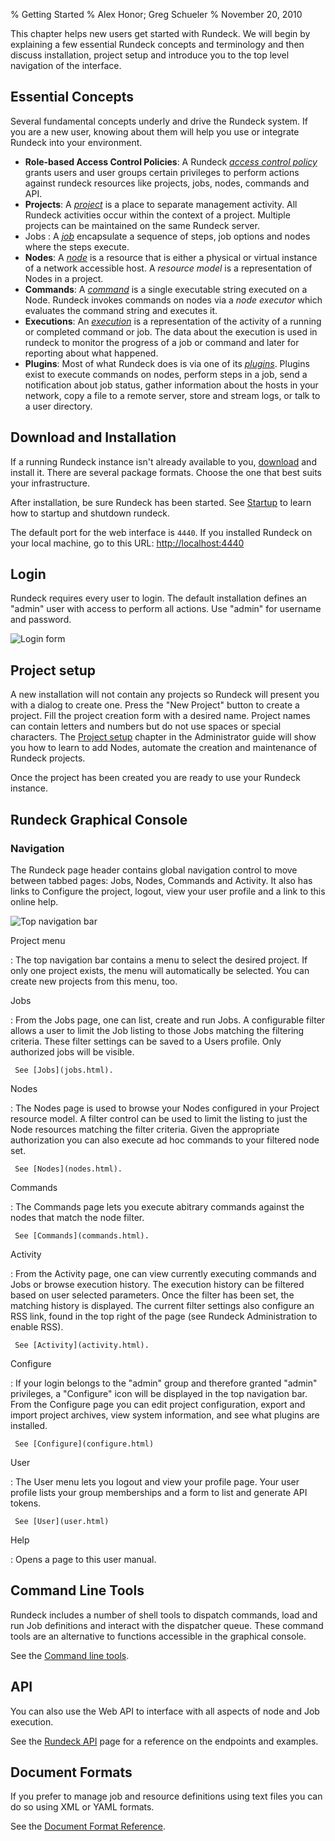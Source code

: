 % Getting Started
% Alex Honor; Greg Schueler
% November 20, 2010

This chapter helps new users get started with Rundeck. We will begin
by explaining a few essential Rundeck concepts and
terminology and then discuss installation, project setup and introduce
you to the top level navigation of the interface.

## Essential Concepts

Several fundamental concepts underly and drive the Rundeck system. 
If you are a new user, knowing about them will
help you use or integrate Rundeck into your environment.


* **Role-based Access Control Policies**:   A Rundeck _[access control policy]_ grants users
and user groups certain privileges to perform actions against rundeck resources
like projects, jobs, nodes, commands and API. 
* **Projects**:  A _[project]_ is a place to separate management activity.
All Rundeck activities occur within the context of a project.
Multiple projects can be maintained on the same Rundeck server.
* Jobs : A _[job]_ encapsulate a sequence of steps, job options and nodes where the steps execute.
* **Nodes**: A _[node]_  is a resource that is either a physical or virtual instance
of a network accessible host.
A *resource model* is a representation of Nodes in a project.
* **Commands**: A _[command]_ is a single executable string executed on a Node.
Rundeck invokes commands on nodes via a *node executor*
which evaluates the command string and executes it. 
* **Executions**:  An _[execution]_ is a representation of the activity of a running or completed 
command or job. The data about the execution is used in rundeck to monitor
the progress of a job or command and later for reporting about what happened.
* **Plugins**: Most of what Rundeck does is via one of its _[plugins]_. Plugins exist
to execute commands on nodes, perform steps in a job, 
send a notification about job status, gather
information about the hosts in your network, copy a file to a remote
server, store and stream logs, or talk to a user directory.


## Download and Installation

If a running Rundeck instance isn't already available to you, 
[download](http://rundeck.org/downloads.html) and 
install it. There are several package formats. 
Choose the one that best suits your infrastructure.

After installation, be sure Rundeck has been started.
See [Startup](../administration/startup-and-shutdown.html) to learn how to
startup and shutdown rundeck.

The default port for the web interface is `4440`. If you
installed Rundeck on your local machine, go to this URL: <http://localhost:4440>

## Login

Rundeck requires every user to login. The default installation
defines an "admin" user with access to perform all actions.
Use "admin" for username and password.

![Login form](../figures/fig0202.png)

## Project setup

A new installation will not contain any projects so Rundeck will present
you with a dialog to create one. Press the "New Project" button to create
a project. 
Fill the project creation form with a desired name. Project names can
contain letters and numbers but do not use spaces or special characters.
The [Project setup](../administration/project-setup.html) 
chapter in the Administrator guide
will show you how to learn to add Nodes, automate the creation and maintenance of
Rundeck projects.

Once the project has been created you are ready to use your Rundeck instance.

## Rundeck Graphical Console


### Navigation

The Rundeck page header contains global navigation control to move
between tabbed pages: Jobs, Nodes, Commands and Activity. It also has links to
Configure the project, logout, view your user profile and a link to this online help.

![Top navigation bar](../figures/fig0201.png)

Project menu

:    The top navigation bar contains a menu to select the
     desired project. If only one project exists, the menu will
     automatically be selected. You can create new projects from
     this menu, too.
   
Jobs

:    From the Jobs page, one can list, create and run Jobs. A
     configurable filter allows a user to limit the Job listing to those
     Jobs matching the filtering criteria. These filter settings can be
     saved to a Users profile. Only authorized jobs will be visible.
     
     See [Jobs](jobs.html).

Nodes

:    The Nodes page is used to browse your Nodes configured in your
     Project resource model. A filter  control can be used to 
     limit the listing to just the Node resources
     matching the filter criteria. Given the appropriate authorization
     you can also execute ad hoc commands to your filtered node set.
     
     See [Nodes](nodes.html).

Commands

:    The Commands page lets you execute abitrary commands against the
     nodes that match the node filter.
     
     See [Commands](commands.html).

Activity

:    From the Activity page, one can view currently executing commands
     and Jobs or browse execution history. The execution
     history can be filtered based on user selected parameters. Once the
     filter has been set, the matching history is displayed. The current
     filter settings also configure an RSS link, found in the top right of
     the page (see Rundeck Administration to enable RSS). 
     
     See [Activity](activity.html).

  
Configure

:    If your login belongs to the "admin" group and therefore granted
     "admin" privileges, a "Configure" icon will be displayed in
     the top navigation bar. 
     From the Configure page you can edit project configuration,
     export and import project archives, view system information,
     and see what plugins are installed.
     
     See [Configure](configure.html)

User

:    The User menu lets you logout and view your profile page. 
     Your user profile lists your group memberships and a form to list
     and generate API tokens.
     
     See [User](user.html)

Help

:    Opens a page to this user manual.


## Command Line Tools 

Rundeck includes a number of shell tools to dispatch commands, load
and run Job definitions and interact with the dispatcher queue. These
command tools are an alternative to functions accessible in the
graphical console.

See the [Command line tools](../man1/index.html).

## API

You can also use the Web API to interface with all aspects of node
and Job execution. 

See the [Rundeck API](../api/index.html) page for a reference on the
endpoints and examples.

## Document Formats

If you prefer to manage job and resource definitions using text files
you can do so using XML or YAML formats.

See the [Document Format Reference](../man5/index.html).


[access control policy]: ../administration/access-control-policy.html
[project]: ../administration/project-setup.html
[job]: jobs.html
[node]: nodes.html
[command]: commands.html
[execution]: executions.html
[plugins]: ../plugins-user-guide/index.html
